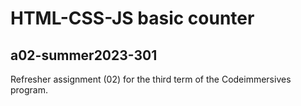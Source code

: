 # HTML-CSS-JS basic counter
## a02-summer2023-301
Refresher assignment (02) for the third term of the Codeimmersives program.